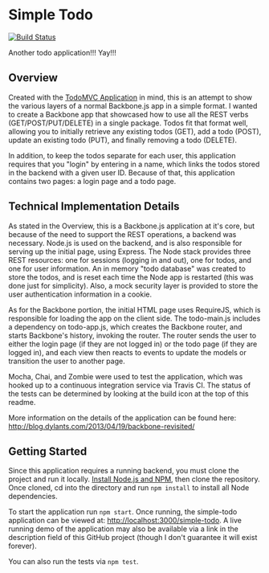 # Simple Todo #
[![Build Status](https://travis-ci.org/dylants/simple-todo.png)](https://travis-ci.org/dylants/simple-todo)

Another todo application!!!  Yay!!!

## Overview ##
Created with the [TodoMVC Application](http://todomvc.com/) in mind, this is an attempt to show the
various layers of a normal Backbone.js app in a simple format.  I wanted to create a Backbone app
that showcased how to use all the REST verbs (GET/POST/PUT/DELETE) in a single package.  Todos fit
that format well, allowing you to initially retrieve any existing todos (GET), add a todo (POST),
update an existing todo (PUT), and finally removing a todo (DELETE).

In addition, to keep the todos separate for each user, this application requires that you "login"
by entering in a name, which links the todos stored in the backend with a given user ID.  Because
of that, this application contains two pages: a login page and a todo page.

## Technical Implementation Details ##
As stated in the Overview, this is a Backbone.js application at it's core, but because of the need
to support the REST operations, a backend was necessary.  Node.js is used on the backend, and is
also responsible for serving up the initial page, using Express.  The Node stack provides three
REST resources: one for sessions (logging in and out), one for todos, and one for user information.
An in memory "todo database" was created to store the todos, and is reset each time the Node app
is restarted (this was done just for simplicity).  Also, a mock security layer is provided to store
the user authentication information in a cookie.

As for the Backbone portion, the initial HTML page uses RequireJS, which is responsible for loading
the app on the client side.  The todo-main.js includes a dependency on todo-app.js, which creates
the Backbone router, and starts Backbone's history, invoking the router.  The router sends the user
to either the login page (if they are not logged in) or the todo page (if they are logged in), and
each view then reacts to events to update the models or transition the user to another page.

Mocha, Chai, and Zombie were used to test the application, which was hooked up to a continuous
integration service via Travis CI.  The status of the tests can be determined by looking at the
build icon at the top of this readme.

More information on the details of the application can be found here:  
http://blog.dylants.com/2013/04/19/backbone-revisited/

## Getting Started ##
Since this application requires a running backend, you must clone the project and run it locally.
[Install Node.js and NPM](http://nodejs.org/), then clone the repository.  Once cloned,
cd into the directory and run <code>npm install</code> to install all Node dependencies.

To start the application run <code>npm start</code>.  Once running, the simple-todo application
can be viewed at: [http://localhost:3000/simple-todo](http://localhost:3000/simple-todo).  A live
running demo of the application may also be available via a link in the description field of this
GitHub project (though I don't guarantee it will exist forever).

You can also run the tests via <code>npm test</code>.
